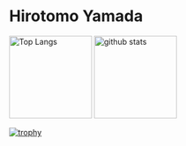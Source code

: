 # Hirotomo Yamada

<p align="left"> 
  <img alt="Top Langs" height="150px" src="https://github-readme-stats.vercel.app/api/top-langs/?username=hirotomoyamada&count_private=true&layout=compact&show_icons=true" />
  <img alt="github stats" height="150px" src="https://github-readme-stats.vercel.app/api?username=hirotomoyamada&count_private=true&show_icons=true" />
</p>

[![trophy](https://github-profile-trophy.vercel.app/?username=hirotomoyamada)](https://github.com/ryo-ma/github-profile-trophy)
